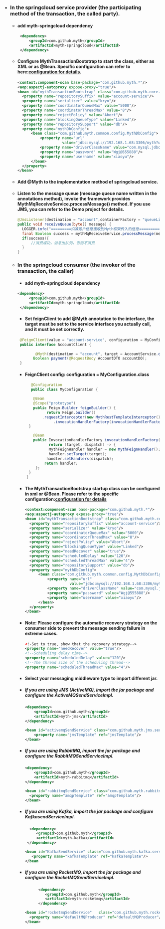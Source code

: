 * ### In the springcloud service provider (the participating method of the transaction, the called party).

     * #### add myth-springcloud dependency
         ```xml
          <dependency>
              <groupId>com.github.myth</groupId>
              <artifactId>myth-springcloud</artifactId>
          </dependency>
        ```
     * #### Configure MythTransactionBootstrap to start the class, either as XML or as @Bean. Specific configuration can refer to here:[configuration for details](https://github.com/yu199195/myth/wiki/Configuration).

       ```xml
       <context:component-scan base-package="com.github.myth.*"/>
       <aop:aspectj-autoproxy expose-proxy="true"/>
       <bean id="mythTransactionBootstrap" class="com.github.myth.core.bootstrap.MythTransactionBootstrap">
         <property name="repositorySuffix" value="account-service"/>
         <property name="serializer" value="kryo"/>
         <property name="coordinatorQueueMax" value="5000"/>
         <property name="coordinatorThreadMax" value="8"/>
         <property name="rejectPolicy" value="Abort"/>
         <property name="blockingQueueType" value="Linked"/>
         <property name="repositorySupport" value="db"/>
         <property name="mythDbConfig">
             <bean class="com.github.myth.common.config.MythDbConfig">
                 <property name="url"
                           value="jdbc:mysql://192.168.1.68:3306/myth?useUnicode=true&amp;characterEncoding=utf8"/>
                 <property name="driverClassName" value="com.mysql.jdbc.Driver"/>
                 <property name="password" value="Wgj@555888"/>
                 <property name="username" value="xiaoyu"/>
             </bean>
         </property>
       </bean>
       ```
   * #### Add @Myth to the implementation method of springcloud service.

   * #### Listen to the message queue (message queue name written in the annotations method), invoke the framework provides MythMqReceiveService.processMessage() method. If you use JMS, you can refer to the Demo project for details.

        ```java
        @JmsListener(destination = "account",containerFactory = "queueListenerContainerFactory")
        public void receiveQueue(byte[] message) {
          LOGGER.info("=========扣减账户信息接收到Myth框架传入的信息==========");
          final Boolean success = mythMqReceiveService.processMessage(message);
          if(success){
              //消费成功，消息出队列，否则不消费
          }
      }
      ```

   * ### In the springcloud consumer (the invoker of the transaction, the caller)

      * #### add myth-springcloud dependency
       ```xml
       <dependency>
            <groupId>com.github.myth</groupId>
            <artifactId>myth-springcloud</artifactId>
        </dependency>
       ```

      * #### Set feignClient to add @Myth annotation to the interface, the target must be set to the service interface you actually call, and it must be set correctly.
       ```java
        @FeignClient(value = "account-service", configuration = MyConfiguration.class)
        public interface AccountClient {
          
               @Myth(destination = "account", target = AccountService.class)
              Boolean payment(@RequestBody AccountDTO accountDO);
        }
       ```
      * ####  FeignClient config: configuration = MyConfiguration.class
       ```java
             @Configuration
             public class MyConfiguration {

              @Bean
              @Scope("prototype")
              public Feign.Builder feignBuilder() {
                    return Feign.builder()
                  .requestInterceptor(new MythRestTemplateInterceptor())
                       .invocationHandlerFactory(invocationHandlerFactory());
            }

              @Bean
              public InvocationHandlerFactory invocationHandlerFactory() {
                     return (target, dispatch) -> {
                     MythFeignHandler handler = new MythFeignHandler();
                     handler.setTarget(target);
                    handler.setHandlers(dispatch);
                   return handler;
               };
            }
           }
       ```
      * #### The MythTransactionBootstrap startup class can be configured in xml or @Bean. Please refer to the specific configuration:[configuration for details](https://github.com/yu199195/myth/wiki/Configuration)
        ```xml
        <context:component-scan base-package="com.github.myth.*"/>
        <aop:aspectj-autoproxy expose-proxy="true"/>
        <bean id="mythTransactionBootstrap" class="com.github.myth.core.bootstrap.MythTransactionBootstrap">
          <property name="repositorySuffix" value="account-service"/>
          <property name="serializer" value="kryo"/>
          <property name="coordinatorQueueMax" value="5000"/>
          <property name="coordinatorThreadMax" value="8"/>
          <property name="rejectPolicy" value="Abort"/>
          <property name="blockingQueueType" value="Linked"/>
          <property name="needRecover" value="true"/>
          <property name="scheduledDelay" value="120"/>
          <property name="scheduledThreadMax" value="4"/>
          <property name="repositorySupport" value="db"/>
          <property name="mythDbConfig">
              <bean class="com.github.myth.common.config.MythDbConfig">
                  <property name="url"
                            value="jdbc:mysql://192.168.1.68:3306/myth?useUnicode=true&amp;characterEncoding=utf8"/>
                  <property name="driverClassName" value="com.mysql.jdbc.Driver"/>
                  <property name="password" value="Wgj@555888"/>
                  <property name="username" value="xiaoyu"/>
              </bean>
          </property>
        </bean>
        ```
      * #### Note: Please configure the automatic recovery strategy on the consumer side to prevent the message sending failure in extreme cases.
        ```xml
        <!-Set to true, show that the recovery strategy-->
        <property name="needRecover" value="true"/>
        <!--Scheduling delay time-->
        <property name="scheduledDelay" value="120"/>
        <!--The thread size of the scheduling thread-->
        <property name="scheduledThreadMax" value="4"/>
        ```

     *  #### Select your messaging middleware type to import different jar.

       *  ##### If you are using JMS (ActiveMQ), import the jar package and configure the ActiveMQSendServiceImpl.
          ```xml
          <dependency>
              <groupId>com.github.myth</groupId>
              <artifactId>myth-jms</artifactId>
          </dependency>
          ```
          ```xml
          <bean id="activemqSendService" class="com.github.myth.jms.service.ActivemqSendServiceImpl">    
              <property name="jmsTemplate" ref="jmsTemplate"/>
          </bean>
          ```
       *  ##### If you are using RabbitMQ, import the jar package and configure the RabbitMQSendServiceImpl.

             ```xml
             <dependency>
                 <groupId>com.github.myth</groupId>
                 <artifactId>myth-rabbitmq</artifactId>
             </dependency>

             ```
             ```xml
             <bean id="rabbitmqSendService" class="com.github.myth.rabbitmq.service.RabbitmqSendServiceImpl">
               <property name="amqpTemplate" ref="amqpTemplate"/>
            </bean>
            ```
       *  ##### If you are using Kafka, import the jar package and configure KafkasendServiceImpl.

           ```xml
             <dependency>
                <groupId>com.github.myth</groupId>
                <artifactId>myth-kafka</artifactId>
            </dependency>
           ```
           ```xml
           <bean id="KafkaSendService" class="com.github.myth.kafka.service.KafkaSendServiceImpl" >
              <property name="kafkaTemplate" ref="kafkaTemplate"/>
           </bean      
           ```

       *  ##### If you are using RocketMQ, import the jar package and configure the RocketMQSendServiceImpl.

           ```xml
                 <dependency>
                    <groupId>com.github.myth</groupId>
                    <artifactId>myth-rocketmq</artifactId>
                 </dependency>
           ```

           ```xml
           <bean id="rocketmqSendService"   class="com.github.myth.rocketmq.service.RocketmqSendServiceImpl">
             <property name="defaultMQProducer" ref="defaultMQProducer"/>
           </bean>    
           ```
